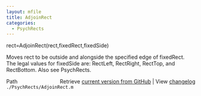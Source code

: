 ```yaml
---
layout: mfile
title: AdjoinRect
categories:
  - PsychRects
---
```


rect=AdjoinRect\(rect,fixedRect,fixedSide\)

Moves rect to be outside and alongside the specified edge of fixedRect.
The legal values for fixedSide are: RectLeft, RectRight,
RectTop, and RectBottom.
Also see PsychRects.


<div class="code_header" style="text-align:right;">
  <span style="float:left;">Path&nbsp;&nbsp;</span> <span class="counter">Retrieve <a href=
  "https://raw.github.com/Psychtoolbox-3/Psychtoolbox-3/beta/./PsychRects/AdjoinRect.m">current version from GitHub</a> | View <a href=
  "https://github.com/Psychtoolbox-3/Psychtoolbox-3/commits/beta/./PsychRects/AdjoinRect.m">changelog</a></span>
</div>
<div class="code">
  <code>./PsychRects/AdjoinRect.m</code>
</div>
